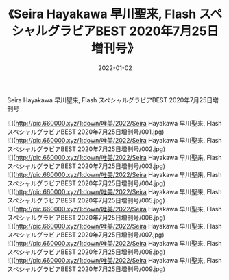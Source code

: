 ﻿---
layout: post
title:  《Seira Hayakawa 早川聖来, Flash スペシャルグラビアBEST 2020年7月25日増刊号》
date:   2022-01-02
img: http://pic.660000.xyz/1:down/唯美/2022/Seira Hayakawa 早川聖来, Flash スペシャルグラビアBEST 2020年7月25日増刊号/000.jpg
categories: [美女, 清纯, 唯美]
---

Seira Hayakawa 早川聖来, Flash スペシャルグラビアBEST 2020年7月25日増刊号

  ![](http://pic.660000.xyz/1:down/唯美/2022/Seira Hayakawa 早川聖来, Flash スペシャルグラビアBEST 2020年7月25日増刊号/001.jpg) <br> ![](http://pic.660000.xyz/1:down/唯美/2022/Seira Hayakawa 早川聖来, Flash スペシャルグラビアBEST 2020年7月25日増刊号/002.jpg) <br> ![](http://pic.660000.xyz/1:down/唯美/2022/Seira Hayakawa 早川聖来, Flash スペシャルグラビアBEST 2020年7月25日増刊号/003.jpg) <br> ![](http://pic.660000.xyz/1:down/唯美/2022/Seira Hayakawa 早川聖来, Flash スペシャルグラビアBEST 2020年7月25日増刊号/004.jpg) <br> ![](http://pic.660000.xyz/1:down/唯美/2022/Seira Hayakawa 早川聖来, Flash スペシャルグラビアBEST 2020年7月25日増刊号/005.jpg) <br> ![](http://pic.660000.xyz/1:down/唯美/2022/Seira Hayakawa 早川聖来, Flash スペシャルグラビアBEST 2020年7月25日増刊号/006.jpg) <br> ![](http://pic.660000.xyz/1:down/唯美/2022/Seira Hayakawa 早川聖来, Flash スペシャルグラビアBEST 2020年7月25日増刊号/007.jpg) <br> ![](http://pic.660000.xyz/1:down/唯美/2022/Seira Hayakawa 早川聖来, Flash スペシャルグラビアBEST 2020年7月25日増刊号/008.jpg) <br> ![](http://pic.660000.xyz/1:down/唯美/2022/Seira Hayakawa 早川聖来, Flash スペシャルグラビアBEST 2020年7月25日増刊号/009.jpg) <br>
